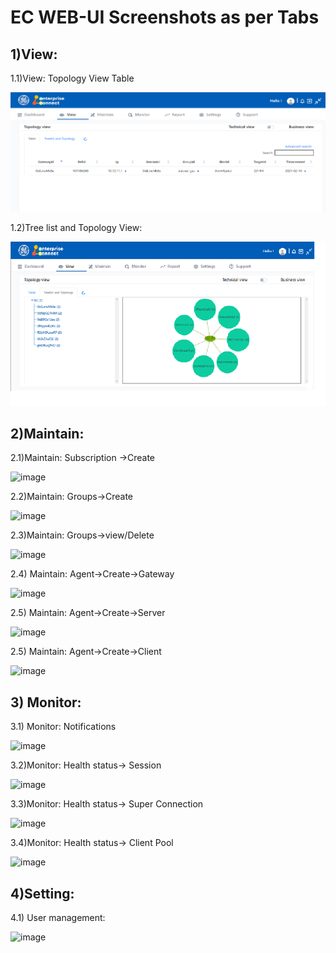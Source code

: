 # EC WEB-UI Screenshots as per Tabs


## 1)View:

1.1)View: Topology View Table

![Alt text](/docs/Ec%20Screenshot/View/ViewTopology.png?raw=true "Optional Title")


1.2)Tree list and Topology View: 


![Alt text](/docs/Ec%20Screenshot/View/ViewTreelist.png?raw=true "Optional Title")





## 2)Maintain:

2.1)Maintain: Subscription ->Create


![image](https://user-images.githubusercontent.com/76679290/109986008-5e0e6700-7d2b-11eb-8f1b-04b95bee6ac1.png)









2.2)Maintain: Groups->Create


 ![image](https://user-images.githubusercontent.com/76679290/109764959-31b6f580-7c1a-11eb-9f67-f12fe86184b2.png)




2.3)Maintain: Groups->view/Delete


![image](https://user-images.githubusercontent.com/76679290/109986238-92822300-7d2b-11eb-9ef8-c2feacf67571.png)




2.4) Maintain: Agent->Create->Gateway


![image](https://user-images.githubusercontent.com/76679290/109986359-aa59a700-7d2b-11eb-801d-1a33dd69071c.png)











2.5) Maintain: Agent->Create->Server

 
![image](https://user-images.githubusercontent.com/76679290/109986408-b8a7c300-7d2b-11eb-808d-844c16996cac.png)






2.5) Maintain: Agent->Create->Client


 ![image](https://user-images.githubusercontent.com/76679290/109986507-d117dd80-7d2b-11eb-969d-0b69b667be9c.png)






## 3) Monitor:

3.1)	Monitor: Notifications


![image](https://user-images.githubusercontent.com/76679290/109986613-ec82e880-7d2b-11eb-95fe-1ee6cf288fba.png)












3.2)Monitor: Health status-> Session

![image](https://user-images.githubusercontent.com/76679290/109986755-0de3d480-7d2c-11eb-898d-067a90386635.png)











3.3)Monitor: Health status-> Super Connection

 
![image](https://user-images.githubusercontent.com/76679290/109986825-1b00c380-7d2c-11eb-9ecc-437d33bd5661.png)







3.4)Monitor: Health status-> Client Pool

 ![image](https://user-images.githubusercontent.com/76679290/109986883-29e77600-7d2c-11eb-93f9-67cc848652b9.png)





## 4)Setting:  

4.1) User management:


![image](https://user-images.githubusercontent.com/76679290/109986946-35d33800-7d2c-11eb-8643-d9955f9e0f1c.png)





